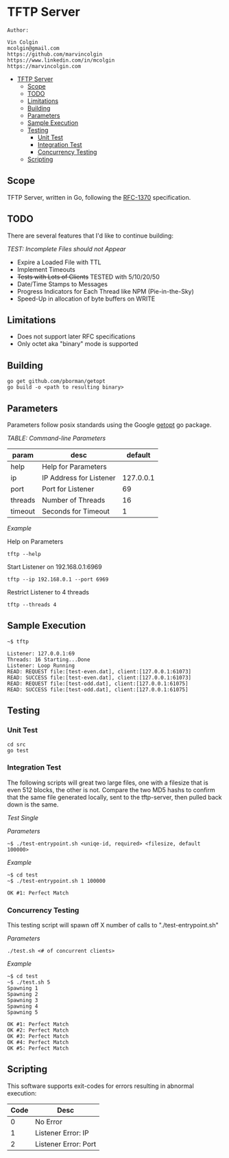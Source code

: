 # TFTP Server

```
Author:

Vin Colgin
mcolgin@gmail.com
https://github.com/marvincolgin
https://www.linkedin.com/in/mcolgin
https://marvincolgin.com
```

<!--ts-->
   * [TFTP Server](#tftp-server)
      * [Scope](#scope)
      * [TODO](#todo)
      * [Limitations](#limitations)
      * [Building](#building)
      * [Parameters](#parameters)
      * [Sample Execution](#sample-execution)
      * [Testing](#testing)
         * [Unit Test](#unit-test)
         * [Integration Test](#integration-test)
         * [Concurrency Testing](#concurrency-testing)
      * [Scripting](#scripting)

<!-- Added by: mmc, at: Thu Oct 31 15:43:03 PDT 2019 -->

<!--te-->

## Scope

TFTP Server, written in Go, following the [RFC-1370](https://tools.ietf.org/html/rfc1350) specification.

## TODO

There are several features that I'd like to continue building:

*_TEST: Incomplete Files should not Appear_*
* Expire a Loaded File with TTL
* Implement Timeouts
* ~~Tests with Lots of Clients~~ TESTED with 5/10/20/50
* Date/Time Stamps to Messages
* Progress Indicators for Each Thread like NPM (Pie-in-the-Sky)
* Speed-Up in allocation of byte buffers on WRITE

## Limitations

* Does not support later RFC specifications
* Only octet aka "binary" mode is supported

## Building

```
go get github.com/pborman/getopt
go build -o <path to resulting binary>
```

## Parameters

Parameters follow posix standards using the Google [getopt](https://godoc.org/github.com/pborman/getopt) go package.

*TABLE: Command-line Parameters*

| param | desc | default |
| ----- | ---- | ------- |
| help  | Help for Parameters | |
| ip    | IP Address for Listener | 127.0.0.1 |
| port  | Port for Listener | 69 |
| threads | Number of Threads | 16 |
| timeout | Seconds for Timeout | 1 |

*Example*

Help on Parameters
```
tftp --help
```

Start Listener on 192.168.0.1:6969
```
tftp --ip 192.168.0.1 --port 6969
```

Restrict Listener to 4 threads
```
tftp --threads 4
```

## Sample Execution
```
~$ tftp

Listener: 127.0.0.1:69
Threads: 16 Starting...Done
Listener: Loop Running
READ: REQUEST file:[test-even.dat], client:[127.0.0.1:61073]
READ: SUCCESS file:[test-even.dat], client:[127.0.0.1:61073]
READ: REQUEST file:[test-odd.dat], client:[127.0.0.1:61075]
READ: SUCCESS file:[test-odd.dat], client:[127.0.0.1:61075]
```

## Testing

### Unit Test
```
cd src
go test
```

### Integration Test

The following scripts will great two large files, one with a filesize that is even 512 blocks, the other is not. Compare the two MD5 hashs to confirm that the same file generated locally, sent to the tftp-server, then pulled back down is the same.

*Test Single*

_Parameters_
```
~$ ./test-entrypoint.sh <uniqe-id, required> <filesize, default 100000>
```

_Example_
```
~$ cd test
~$ ./test-entrypoint.sh 1 100000

OK #1: Perfect Match
```

### Concurrency Testing

This testing script will spawn off X number of calls to "./test-entrypoint.sh"

_Parameters_
```
./test.sh <# of concurrent clients>
```

_Example_
```
~$ cd test
~$ ./test.sh 5
Spawning 1
Spawning 2
Spawning 3
Spawning 4
Spawning 5

OK #1: Perfect Match
OK #2: Perfect Match
OK #3: Perfect Match
OK #4: Perfect Match
OK #5: Perfect Match
```



## Scripting

This software supports exit-codes for errors resulting in abnormal execution:

| Code | Desc |
| ---- | ---- |
| 0    | No Error |
| 1    | Listener Error: IP |
| 2    | Listener Error: Port |
